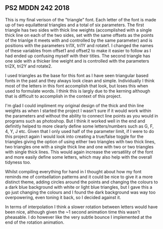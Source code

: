 ## PS2 MDDN 242 2018

This is my final verison of the "triangle" font. Each letter of the font is made up of two equilatteral triangles and a total of six parameters. The first triangle has two sides with thick line weights (accomplished with a single thick line on each of the two sides, set with the same offsets as the points of the trianlge it meets with and controlled by the same parameter) and is positions with the parameters tri1X, tri1Y and rotate1. I changed the names of these variables from offset1 and offset2 to make it easier to follow as I had ended up confusing myself with their titles. The second triangle has one side with a thicker line weight and is controlled with the parameters tri2X, tri2Y and rotate2. 

I used triangles as the base for this font as I have seen triangular based fonts in the past and they always look clean and simple. Individually I think most of the letters in this font accomplish that look, but loses this when used to formulate words. I think this is largly due to the kerning although that is difficult to accomplish in the context of this project. 

I'm glad I could impliment my original design of the thick and thin line weights as when I started the project I wasn't sure if it would work within the parameters and without the ability to connect line points as you would in programs such as photoshop. But I think it worked well in the end and definitly helped to more clearly define some letters/numbers such as G, F, 4, Y, J etc. Given that I only used half of the parameter limit, if I were to do this project again I would look into creating a true/false toggle for the triangles giving the option of using either two triangles with two thick lines, two triangles one with a single thick line and one with two or two triangles with single thick lines. This would again increase the versatility of the font and more easily define some letters, which may also help with the overall tidyness too.

Whilst compiling everything for hand in I thought about how my font reminds me of contsellation patterns and it could be nice to give it a more distinct theme, adding circles around the points and changing the colours to a dark blue background with white or light blue triangles, but I gave this a go just changing the colours and I found the dark background was way too overpowering, even toning it back, so I decided against it. 

In terms of interpolation I think a slower rotation between letters would have been nice, although given the ~1 second animation time this wasn't pheasable. I do however like the very subtle bounce I implemented at the end of the rotation animation. 

